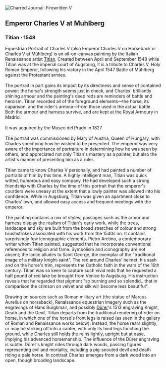 <div class="artwork-of-the-day">
  <div class="container">
    <div class="img-wrapper">
      <img
        src="https://uploads2.wikiart.org/00142/images/titian/emperor-charles.jpg!Large.jpg"
        alt="Charred Journal: Firewritten V" />
    </div>
    <div class="artwork-detail">
      <div class="artwork-origin"> 
        <h2 class="artwork-name">Emperor Charles V at Muhlberg</h2>
        <h3 class="artist">
          Titian
                    ·  1548
        </h3>
      </div>
      <p class="description">
        <span class="artwork-description-text ng-binding" ng-bind-html="viewModel.ArtworkOfTheDay.Description | unsafe">Equestrian Portrait of Charles V (also Emperor Charles V on Horseback or Charles V at Mühlberg) is an oil-on-canvas painting by the Italian Renaissance artist <a target="_blank" href="/en/titian">Titian</a>. Created between April and September 1548 while Titian was at the imperial court of Augsburg, it is a tribute to Charles V, Holy Roman Emperor, following his victory in the April 1547 Battle of Mühlberg against the Protestant armies.
<br>
<br>The portrait in part gains its impact by its directness and sense of contained power: the horse's strength seems just in check, and Charles' brilliantly shining armour and the painting's deep reds are reminders of battle and heroism. Titian recorded all of the foreground elements—the horse, its caparison, and the rider's armour—from those used in the actual battle. Both the armour and harness survive, and are kept at the Royal Armoury in Madrid.
<br>
<br>It was acquired by the Museo del Prado in 1827.
<br>
<br>The portrait was commissioned by Mary of Austria, Queen of Hungary, with Charles specifying how he wished to be presented. The emperor was very aware of the importance of portraiture in determining how he was seen by others, and appreciated not only Titian's mastery as a painter, but also the artist's manner of presenting him as a ruler.
<br>
<br>Titian came to know Charles V personally, and had painted a number of portraits of him by this time. A highly intelligent man, Titian was quick witted, humorous and easy company. He had developed such a strong friendship with Charles by the time of this portrait that the emperor's courtiers were uneasy at the extent that a lowly painter was allowed into his confidence. While in Augsburg, Titian was given an apartment close to Charles' own, and allowed easy access and frequent meetings with the emperor.
<br>
<br>The painting contains a mix of styles; passages such as the armor and harness display the realism of Titian's early work, while the trees, landscape and sky are built from the broad stretches of colour and strong brushstrokes associated with his work from the 1540s on. It contains surprisingly few iconographic elements. Pietro Aretino, a contemporary writer whom Titian painted, suggested that he incorporate conventional references to religion and fame. Symbolism and iconography are not absent; the lance alludes to Saint George, the exemplar of the "traditional image of a military knight-saint". The red around Charles' helmet, his sash and on the horse's trim, represents the Catholic faith in the wars of the 16th century. Titian was so keen to capture such vivid reds that he requested a half pound of red lake be brought from Venice to Augsburg. His instruction reveals that he regarded that pigment "so burning and so splendid...that in comparison the crimson on velvet and silk will become less beautiful".
<br>
<br>Drawing on sources such as Roman military art (the statue of Marcus Aurelius on horseback), Renaissance equestrian imagery such as the engravings of Hans Burgkmair, and possibly <a target="_blank" href="/en/albrecht-durer">Dürer</a>'s 1513 engraving Knight, Death and the Devil, Titian departs from the traditional rendering of rider on horse, in which one of the horse's front legs is raised (as seen in the gallery of Roman and Renaissance works below). Instead, the horse rears slightly, or may be striking off into a canter, with only its hind legs touching the ground, while Charles still holds the reins lightly, upright but at ease, implying his advanced horsemanship. The influence of the Dürer engraving is subtle. Dürer's knight rides through dark woods, passing figures representing evil and mortality, including a pig-snouted devil and death riding a pale horse. In contrast Charles emerges from a dark wood into an open, though brooding landscape.</span>
                        <div class="text-shadow-container" ng-show="showShadow" style=""></div>
      </p>
    </div>
  </div>

</div>
